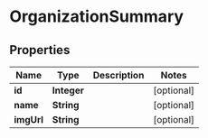 

# OrganizationSummary


## Properties

Name | Type | Description | Notes
------------ | ------------- | ------------- | -------------
**id** | **Integer** |  |  [optional]
**name** | **String** |  |  [optional]
**imgUrl** | **String** |  |  [optional]



